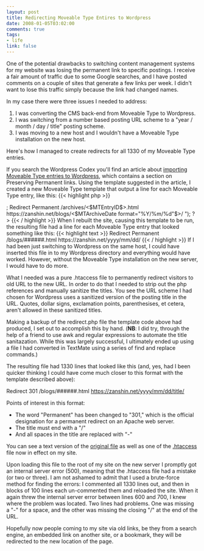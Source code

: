 ```yaml
--- 
layout: post
title: Redirecting Moveable Type Entires to Wordpress
date: 2008-01-05T03:02:00
comments: true
tags:
- life
link: false
---
```

One of the potential drawbacks to switching content management systems for my website was losing the permanent link to specific postings.  I receive a fair amount of traffic due to some Google searches, and I have posted comments on a couple of sites that generate a few links per week.  I didn't want to lose this traffic simply because the link had changed names.

In my case there were three issues I needed to address:
<ol>
	<li>I was converting the CMS back-end from Moveable Type to Wordpress.</li>
	<li>I was switching from a number based posting URL scheme to a "year / month / day / title" posting scheme.</li>
	<li>I was moving to a new host and I wouldn't have a Moveable Type installation on the new host.</li>
</ol>
Here's how I managed to create redirects for all 1330 of my Moveable Type entries.

If you search the Wordpress Codex you'll find an article about <a href="http://codex.wordpress.org/Importing_from_Movable_Type_to_WordPress" title="Importing From Moveable Type to Wordpress">importing Moveable Type entries to Wordpress</a>, which contains a section on Preserving Permanent links.  Using the template suggested in the article, I created a new Moveable Type template that output a line for each Moveable Type entry, like this:
{{< highlight php >}}
<?php 
require('wp-config.php');
header('Content-type: text/plain');
?>;
<MTEntries lastn="999999">
Redirect Permanent /archives/<$MTEntryID$>.html https://zanshin.net/blogs/<$MTArchiveDate format="%Y/%m/%d"$>/
<?php echo sanitize_title("<$MTEntryTitle$>"); ?>
</MTEntries>
{{< / highlight >}}
When I rebuilt the site, causing this template to be run, the resulting file had a line for each Moveable Type entry that looked something like this:
{{< highlight text >}}
Redirect Permanent /blogs/######.html https://zanshin.net/yyyy/mm/dd/  <?php echo sanitize_title("Title"); ?>
{{< / highlight >}}
If I had been just switching to Wordpress on the same host, I could have inserted this file in to my Wordpress directory and everything would have worked.  However, without the Moveable Type installation on the new server, I would have to do more.

What I needed was a pure .htaccess file to permanently redirect visitors to old URL to the new URL.  In order to do that I needed to strip out the php references and manually sanitize the titles. You see the URL scheme I had chosen for Wordpress uses a sanitized version of the posting title in the URL.  Quotes, dollar signs, exclamation points, parenthesises, et cetera, aren't allowed in these sanitized titles.

Making a backup of the redirect.php file the template code above had produced, I set out to accomplish this by hand.  (<strong>NB</strong>: I did try, through the help of a friend to use awk and regular expressions to automate the title sanitazation.  While this was largely successful, I ultimately ended up using a file I had converted in TextMate using a series of find and replace commands.)

The resulting file had 1330 lines that looked like this (and, yes, had I been quicker thinking I could have come much closer to this format with the template described above):

Redirect 301 /blogs/######.html https://zanshin.net/yyyy/mm/dd/title/

Points of interest in this format:
<ul>
	<li>The word "Permanent" has been changed to "301," which is the official designation for a permanent redirect on an Apache web server.</li>
	<li>The title must end with a "/"</li>
	<li>And all spaces in the title are replaced with "-"</li>
</ul>
You can see a text version of the <a href="https://zanshin.net/images/redirect.txt" title="redirect file from MT template">original file</a> as well as one of the <a href="https://zanshin.net/images/htaccess.txt" title="htaccess file">.htaccess</a> file now in effect on my site.

Upon loading this file to the root of my site on the new server I promptly got an internal server error (500), meaning that the .htaccess file had a mistake (or two or three).  I am not ashamed to admit that I used a brute-force method for finding the errors: I commented all 1330 lines out, and then in blocks of 100 lines each un-commented them and reloaded the site.  When it again threw the internal server error between lines 600 and 700, I knew where the problem was located.  Two lines had problems.  One was missing a "-" for a space, and the other was missing the closing "/" at the end of the URL.

Hopefully now people coming to my site via old links, be they from a search engine, an embedded link on another site, or a bookmark, they will be redirected to the new location of the page.
